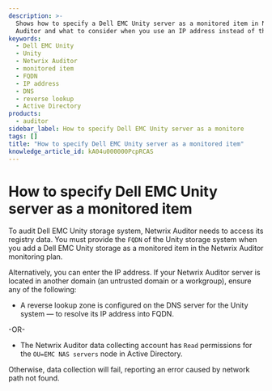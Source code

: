 ```yaml
---
description: >-
  Shows how to specify a Dell EMC Unity server as a monitored item in Netwrix
  Auditor and what to consider when you use an IP address instead of the FQDN.
keywords:
  - Dell EMC Unity
  - Unity
  - Netwrix Auditor
  - monitored item
  - FQDN
  - IP address
  - DNS
  - reverse lookup
  - Active Directory
products:
  - auditor
sidebar_label: How to specify Dell EMC Unity server as a monitore
tags: []
title: "How to specify Dell EMC Unity server as a monitored item"
knowledge_article_id: kA04u000000PcpRCAS
---
```


# How to specify Dell EMC Unity server as a monitored item

To audit Dell EMC Unity storage system, Netwrix Auditor needs to access its registry data. You must provide the `FQDN` of the Unity storage system when you add a Dell EMC Unity storage as a monitored item in the Netwrix Auditor monitoring plan.

Alternatively, you can enter the IP address. If your Netwrix Auditor server is located in another domain (an untrusted domain or a workgroup), ensure any of the following:

- A reverse lookup zone is configured on the DNS server for the Unity system — to resolve its IP address into FQDN.

-OR-

- The Netwrix Auditor data collecting account has `Read` permissions for the `OU=EMC NAS servers` node in Active Directory.

Otherwise, data collection will fail, reporting an error caused by network path not found.
